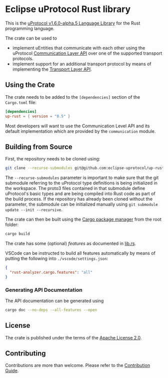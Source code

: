 # Eclipse uProtocol Rust library

This is the [uProtocol v1.6.0-alpha.5 Language Library](https://github.com/eclipse-uprotocol/uprotocol-spec/blob/v1.6.0-alpha.5/languages.adoc) for the Rust programming language.

The crate can be used to

* implement uEntities that communicate with each other using the uProtocol [Communication Layer API](https://github.com/eclipse-uprotocol/up-spec/blob/v1.6.0-alpha.5/up-l2/api.adoc) over one of the supported transport protocols.
* implement support for an additional transport protocol by means of implementing the [Transport Layer API](https://github.com/eclipse-uprotocol/up-spec/blob/v1.6.0-alpha.5/up-l1/README.adoc).

## Using the Crate
<!--
`uman~up-language-using~1`
Covers:
- req~up-language-documentation~
-->
The crate needs to be added to the `[dependencies]` section of the `Cargo.toml` file:

```toml
[dependencies]
up-rust = { version = "0.5" }
```

Most developers will want to use the Communication Level API and its default implementation
which are provided by the `communication` module.

## Building from Source
<!--
`uman~up-language-building~1`
Covers:
- req~up-language-documentation~1
-->

First, the repository needs to be cloned using:

```sh
git clone --recurse-submodules git@github.com:eclipse-uprotocol/up-rust
```

The `--recurse-submodules` parameter is important to make sure that the git submodule referring to the uProtocol type definitions is being initialized in the workspace. The proto3 files contained in that submodule define uProtocol's basic types and are being compiled into Rust code as part of the build process.
If the repository has already been cloned without the parameter, the submodule can be initialized manually using `git submodule update --init --recursive`.

The crate can then be built using the [Cargo package manager](https://doc.rust-lang.org/cargo/) from the root folder:
<!--
`impl~use-cargo-build-system~1`
Covers:
- req~up-language-build-sys~1
- req~up-language-build-deps~1
-->

```sh
cargo build
```

The crate has some (optional) _features_ as documented in [lib.rs](src/lib.rs).

VSCode can be instructed to build all features automatically by means of putting the following into `./vscode/settings.json`:

```json
{
  "rust-analyzer.cargo.features": "all"
}
```

### Generating API Documentation

The API documentation can be generated using

```sh
cargo doc --no-deps --all-features --open
```

## License

The crate is published under the terms of the [Apache License 2.0](LICENSE).

## Contributing

Contributions are more than welcome. Please refer to the [Contribution Guide](CONTRIBUTING.md).
